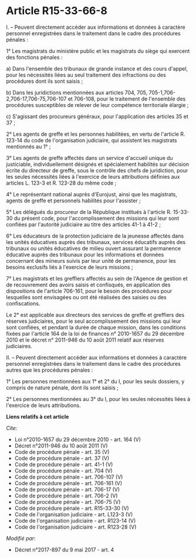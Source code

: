 # Article R15-33-66-8

I. – Peuvent directement accéder aux informations et données à caractère personnel enregistrées dans le traitement dans le
cadre des procédures pénales :

1° Les magistrats du ministère public et les magistrats du siège qui exercent des fonctions pénales :

a) Dans l'ensemble des tribunaux de grande instance et des cours d'appel, pour les nécessités liées au seul traitement des
infractions ou des procédures dont ils sont saisis ;

b) Dans les juridictions mentionnées aux articles 704, 705, 705-1,706-2,706-17,706-75,706-107 et 706-108, pour le traitement
de l'ensemble des procédures susceptibles de relever de leur compétence territoriale élargie ;

c) S'agissant des procureurs généraux, pour l'application des articles 35 et 37 ;

2° Les agents de greffe et les personnes habilitées, en vertu de l'article R. 123-14 du code de l'organisation judiciaire,
qui assistent les magistrats mentionnés au 1° ;

3° Les agents de greffe affectés dans un service d'accueil unique du justiciable, individuellement désignés et spécialement
habilités sur décision écrite du directeur de greffe, sous le contrôle des chefs de juridiction, pour les seules nécessités
liées à l'exercice de leurs attributions définies aux articles L. 123-3 et R. 123-28 du même code ;

4° Le représentant national auprès d'Eurojust, ainsi que les magistrats, agents de greffe et personnels habilités pour
l'assister ;

5° Les délégués du procureur de la République institués à l'article R. 15-33-30 du présent code, pour l'accomplissement des
missions qui leur sont confiées par l'autorité judiciaire au titre des articles 41-1 à 41-2 ;

6° Les éducateurs de la protection judiciaire de la jeunesse affectés dans les unités éducatives auprès des tribunaux,
services éducatifs auprès des tribunaux ou unités éducatives de milieu ouvert assurant la permanence éducative auprès des
tribunaux pour les informations et données concernant des mineurs suivis par leur unité de permanence, pour les besoins
exclusifs liés à l'exercice de leurs missions ;

7° Les magistrats et les greffiers affectés au sein de l'Agence de gestion et de recouvrement des avoirs saisis et
confisqués, en application des dispositions de l'article 706-161, pour le besoin des procédures pour lesquelles sont
envisagées ou ont été réalisées des saisies ou des confiscations.

Le 2° est applicable aux directeurs des services de greffe et greffiers des réserves judiciaires, pour le seul
accomplissement des missions qui leur sont confiées, et pendant la durée de chaque mission, dans les conditions fixées par
l'article 164 de la loi de finances n° 2010-1657 du 29 décembre 2010 et le décret n° 2011-946 du 10 août 2011 relatif aux
réserves judiciaires.

II. – Peuvent directement accéder aux informations et données à caractère personnel enregistrées dans le traitement dans le
cadre des procédures autres que les procédures pénales :

1° Les personnes mentionnées aux 1° et 2° du I, pour les seuls dossiers, y compris de nature pénale, dont ils sont saisis ;

2° Les personnes mentionnées au 3° du I, pour les seules nécessités liées à l'exercice de leurs attributions.

**Liens relatifs à cet article**

_Cite_:

  - Loi n°2010-1657 du 29 décembre 2010 - art. 164 (V)
  - Décret n°2011-946 du 10 août 2011 (V)
  - Code de procédure pénale - art. 35 (V)
  - Code de procédure pénale - art. 37 (V)
  - Code de procédure pénale - art. 41-1 (V)
  - Code de procédure pénale - art. 704 (V)
  - Code de procédure pénale - art. 706-107 (V)
  - Code de procédure pénale - art. 706-161 (V)
  - Code de procédure pénale - art. 706-17 (V)
  - Code de procédure pénale - art. 706-2 (V)
  - Code de procédure pénale - art. 706-75 (V)
  - Code de procédure pénale - art. R15-33-30 (V)
  - Code de l'organisation judiciaire - art. L123-3 (V)
  - Code de l'organisation judiciaire - art. R123-14 (V)
  - Code de l'organisation judiciaire - art. R123-28 (V)

_Modifié par_:

  - Décret n°2017-897 du 9 mai 2017 - art. 4
